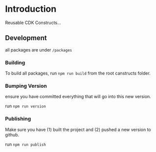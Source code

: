 # Introduction

Reusable CDK Constructs...

## Development

all packages are under `/packages`

### Building

To build all packages, run `npm run build` from the root canstructs folder.

### Bumping Version

ensure you have committed everything that will go into this new version.

run `npm run version`

### Publishing

Make sure you have (1) built the project and (2) pushed a new version to github.

run `npm run publish`